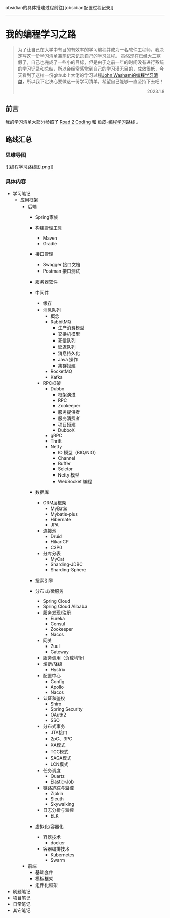 
obsidian的具体搭建过程前往[[obsidian配置过程记录]]

---
# 我的编程学习之路

> 为了让自己在大学中有目的有效率的学习编程并成为一名软件工程师，我决定写这一份学习清单兼笔记来记录自己的学习过程。
> 虽然现在已经大二寒假了，自己也完成了一些小的目标，但是由于之前一年的时间没有进行系统的学习记录和总结，所以会经常感觉到自己的学习漫无目的，成效很低，今天看到了这样一份github上大佬的学习过程[John Washam的编程学习清单](https://github.com/jwasham/coding-interview-university/blob/main/translations/README-cn.md)，所以我下定决心要做这一份学习清单，希望自己能够一直坚持下去吧！
><p align="right">2023.1.8</p>
## 前言

我的学习清单大部分参照了 [Road 2 Coding](https://www.r2coding.com/#/README) 和 [鱼皮-编程学习路线](https://luxian.yupi.icu/#/roadmap/Java%E5%AD%A6%E4%B9%A0%E8%B7%AF%E7%BA%BF) 。

## 路线汇总

### 思维导图

![[编程学习路线图.png]]
### 具体内容

- 学习笔记
	- 应用框架
		- 后端
			- Spring家族
			- 构建管理工具
				- Maven
				- Gradle
			- 接口管理
				- Swagger 接口文档
				* Postman 接口测试
			- 服务器软件
			- 中间件
				-  缓存
				* 消息队列
				  * 概念
				  * RabbitMQ
				    * 生产消费模型
				    * 交换机模型
				    * 死信队列
				    * 延迟队列
				    * 消息持久化
				    * Java 操作
				    * 集群搭建
				  * RocketMQ
				  * Kafka
				* RPC框架
				  * Dubbo
				    * 框架演进
				    * RPC
				    * Zookeeper
				    * 服务提供者
				    * 服务消费者
				    * 项目搭建
				    * DubboX
				  * gRPC
				  * Thrift
				  * Netty
				    * IO 模型（BIO/NIO）
				    * Channel
				    * Buffer
				    * Seletor
				    * Netty 模型
				    * WebSocket 编程

			- 数据库
				- ORM层框架
					- MyBatis
					- Mybatis-plus
					- Hibernate
					- JPA
				- 连接池
					- Druid
					- HikariCP
					- C3P0
				- 分库分表
				  * MyCat
				  * Sharding-JDBC
				  * Sharding-Sphere
			- 搜索引擎
			- 分布式/微服务
				- Spring Cloud
				* Spring Cloud Alibaba
				* 服务发现/注册
					* Eureka
					* Consul
					* Zookeeper
					* Nacos
				* 网关
				  * Zuul
				  * Gateway
				* 服务调用（负载均衡）
				* 熔断/降级
				  * Hystrix
				* 配置中心
				  * Config
				  * Apollo
				  * Nacos
				* 认证和鉴权
				  * Shiro
				  * Spring Security
				  * OAuth2
				  * SSO
				* 分布式事务
				  * JTA接口
				  * 2pC、3PC
				  * XA模式
				  * TCC模式
				  * SAGA模式
				  * LCN模式
				* 任务调度
				  * Quartz
				  * Elastic-Job
				* 链路追踪与监控
				  * Zipkin
				  * Sleuth
				  * Skywalking
				* 日志分析与监控
				  * ELK
			- 虚拟化/容器化
				- 容器技术
					- docker
				- 容器编排技术
					- Kubernetes
					- Swarm
		- 前端
			- 基础套件
			- 模板框架
			- 组件化框架
- 刷题笔记
- 项目笔记
- 日常笔记
- 其它笔记